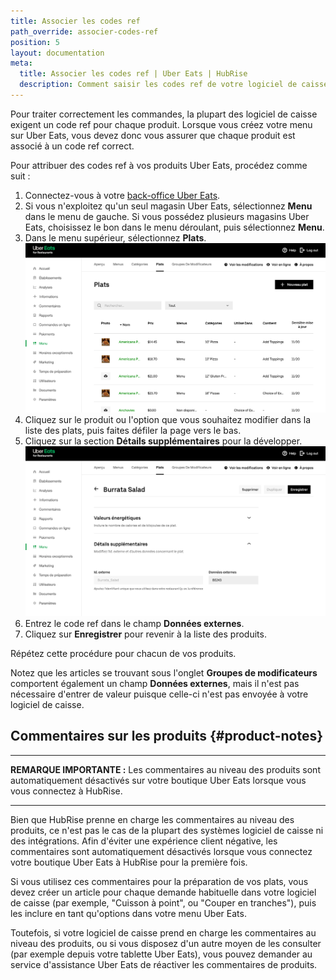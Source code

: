 ```yaml
---
title: Associer les codes ref
path_override: associer-codes-ref
position: 5
layout: documentation
meta:
  title: Associer les codes ref | Uber Eats | HubRise
  description: Comment saisir les codes ref de votre logiciel de caisse dans votre menu Uber Eats, depuis la page menu du back office d'Uber Eats.
---
```


Pour traiter correctement les commandes, la plupart des logiciel de caisse exigent un code ref pour chaque produit. Lorsque vous créez votre menu sur Uber Eats, vous devez donc vous assurer que chaque produit est associé à un code ref correct.

Pour attribuer des codes ref à vos produits Uber Eats, procédez comme suit :

1. Connectez-vous à votre [back-office Uber Eats](https://restaurant.uber.com).
1. Si vous n'exploitez qu'un seul magasin Uber Eats, sélectionnez **Menu** dans le menu de gauche. Si vous possédez plusieurs magasins Uber Eats, choisissez le bon dans le menu déroulant, puis sélectionnez **Menu**.
1. Dans le menu supérieur, sélectionnez **Plats**. ![Back-office Uber Eats](./images/007-uber-eats-back-office.png)
1. Cliquez sur le produit ou l'option que vous souhaitez modifier dans la liste des plats, puis faites défiler la page vers le bas.
1. Cliquez sur la section **Détails supplémentaires** pour la développer. ![Page Articles d'Uber Eats](./images/008-uber-eats-item-page.png)
1. Entrez le code ref dans le champ **Données externes**.
1. Cliquez sur **Enregistrer** pour revenir à la liste des produits.

Répétez cette procédure pour chacun de vos produits.

Notez que les articles se trouvant sous l'onglet **Groupes de modificateurs** comportent également un champ **Données externes**, mais il n'est pas nécessaire d'entrer de valeur puisque celle-ci n'est pas envoyée à votre logiciel de caisse.

## Commentaires sur les produits {#product-notes}

---

**REMARQUE IMPORTANTE :** Les commentaires au niveau des produits sont automatiquement désactivés sur votre boutique Uber Eats lorsque vous vous connectez à HubRise.

---

Bien que HubRise prenne en charge les commentaires au niveau des produits, ce n'est pas le cas de la plupart des systèmes logiciel de caisse ni des intégrations. Afin d'éviter une expérience client négative, les commentaires sont automatiquement désactivés lorsque vous connectez votre boutique Uber Eats à HubRise pour la première fois.

Si vous utilisez ces commentaires pour la préparation de vos plats, vous devez créer un article pour chaque demande habituelle dans votre logiciel de caisse (par exemple, "Cuisson à point", ou "Couper en tranches"), puis les inclure en tant qu'options dans votre menu Uber Eats.

Toutefois, si votre logiciel de caisse prend en charge les commentaires au niveau des produits, ou si vous disposez d'un autre moyen de les consulter (par exemple depuis votre tablette Uber Eats), vous pouvez demander au service d'assistance Uber Eats de réactiver les commentaires de produits.
